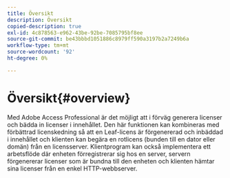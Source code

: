 ```yaml
---
title: Översikt
description: Översikt
copied-description: true
exl-id: 4c878563-e962-43be-92be-7085795bf8ee
source-git-commit: be43bbbd1051886c8979ff590a3197b2a7249b6a
workflow-type: tm+mt
source-wordcount: '92'
ht-degree: 0%

---
```


# Översikt{#overview}

Med Adobe Access Professional är det möjligt att i förväg generera licenser och bädda in licenser i innehållet. Den här funktionen kan kombineras med förbättrad licenskedning så att en Leaf-licens är förgenererad och inbäddad i innehållet och klienten kan begära en rotlicens (bunden till en dator eller domän) från en licensserver. Klientprogram kan också implementera ett arbetsflöde där enheten förregistrerar sig hos en server, servern förgenererar licenser som är bundna till den enheten och klienten hämtar sina licenser från en enkel HTTP-webbserver.
